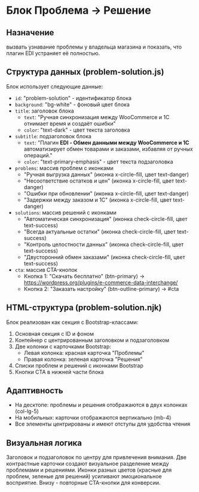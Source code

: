 # Блок Проблема → Решение

## Назначение

вызвать узнавание проблемы у владельца магазина и показать, что плагин EDI устраняет её полностью.

## Структура данных (problem-solution.js)

Блок использует следующие данные:

- `id`: "problem-solution" - идентификатор блока
- `background`: "bg-white" - фоновый цвет блока
- `title`: заголовок блока
  - `text`: "Ручная синхронизация между WooCommerce и 1С отнимает время и создаёт ошибки"
  - `color`: "text-dark" - цвет текста заголовка
- `subtitle`: подзаголовок блока
  - `text`: "Плагин **EDI - Обмен данными между WooCommerce и 1С** автоматизирует обмен товарами и заказами, избавляя от ручных операций."
  - `color`: "text-primary-emphasis" - цвет текста подзаголовка
- `problems`: массив проблем с иконками
  - "Ручная выгрузка данных" (иконка x-circle-fill, цвет text-danger)
  - "Несоответствие остатков и цен" (иконка x-circle-fill, цвет text-danger)
  - "Ошибки при обновлении" (иконка x-circle-fill, цвет text-danger)
  - "Задержки между заказом и 1С" (иконка x-circle-fill, цвет text-danger)
- `solutions`: массив решений с иконками
  - "Автоматическая синхронизация" (иконка check-circle-fill, цвет text-success)
  - "Всегда актуальные остатки" (иконка check-circle-fill, цвет text-success)
  - "Контроль целостности данных" (иконка check-circle-fill, цвет text-success)
  - "Двусторонний обмен заказами" (иконка check-circle-fill, цвет text-success)
- `cta`: массив CTA-кнопок
  - Кнопка 1: "Скачать бесплатно" (btn-primary) → https://wordpress.org/plugins/e-commerce-data-interchange/
  - Кнопка 2: "Заказать настройку" (btn-outline-primary) → #cta

## HTML-структура (problem-solution.njk)

Блок реализован как секция с Bootstrap-классами:

1. Основная секция с ID и фоном
2. Контейнер с центрированным заголовком и подзаголовком
3. Две колонки с карточками Bootstrap:
   - Левая колонка: красная карточка "Проблемы"
   - Правая колонка: зеленая карточка "Решения"
4. Списки проблем и решений с иконками Bootstrap
5. Кнопки CTA в нижней части блока

## Адаптивность

- На десктопе: проблемы и решения отображаются в двух колонках (col-lg-5)
- На мобильных: карточки отображаются вертикально (mb-4)
- Все элементы центрированы и имеют отступы для удобства чтения

## Визуальная логика

Заголовок и подзаголовок по центру для привлечения внимания. Две контрастные карточки создают визуальное разделение между проблемами и решениями. Иконки разных цветов (красные для проблем, зеленые для решений) усиливают эмоциональное восприятие. Внизу - повторные CTA-кнопки для конверсии.